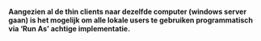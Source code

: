 **Aangezien al de thin clients naar dezelfde computer (windows server gaan) is het mogelijk om alle lokale users te gebruiken programmatisch via ‘Run As’ achtige implementatie.**